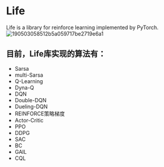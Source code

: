 # Life
Life is a library for reinforce learning implemented by PyTorch.
![190503058512b5a059717be2719e6a1](https://user-images.githubusercontent.com/106570281/220634585-7f9375f2-599f-479c-bceb-f624f9932528.jpg)
## 目前，Life库实现的算法有：
- Sarsa
- multi-Sarsa
- Q-Learning
- Dyna-Q
- DQN
- Double-DQN
- Dueling-DQN
- REINFORCE策略梯度
- Actor-Critic
- PPO
- DDPG
- SAC
- BC
- GAIL
- CQL
